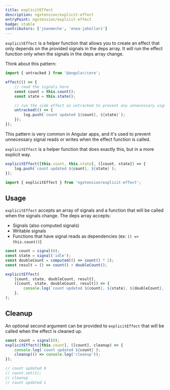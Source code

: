 ```yaml
---
title: explicitEffect
description: ngxtension/explicit-effect
entryPoint: ngxtension/explicit-effect
badge: stable
contributors: ['jeanmeche', 'enea-jahollari']
---
```


`explicitEffect` is a helper function that allows you to create an effect that only depends on the provided signals in the deps array.
It will run the effect function only when the signals in the deps array change.

Think about this pattern:

```ts
import { untracked } from '@angular/core';

effect(() => {
	// read the signals here
	const count = this.count();
	const state = this.state();

	// run the side effect as untracked to prevent any unnecessary signal reads or writes
	untracked(() => {
		log.push(`count updated ${count}, ${state}`);
	});
});
```

This pattern is very common in Angular apps, and it's used to prevent unnecessary signal reads or writes when the effect function is called.

`explicitEffect` is a helper function that does exactly this, but in a more explicit way.

```ts
explicitEffect([this.count, this.state], ([count, state]) => {
	log.push(`count updated ${count}, ${state}`);
});
```

```ts
import { explicitEffect } from 'ngxtension/explicit-effect';
```

## Usage

`explicitEffect` accepts an array of signals and a function that will be called when the signals change.
The deps array accepts:

- Signals (also computed signals)
- Writable signals
- Functions that have signal reads as dependencies (ex: `() => this.count()`)

```ts
const count = signal(0);
const state = signal('idle');
const doubleCount = computed(() => count() * 2);
const result = () => count() + doubleCount();

explicitEffect(
	[count, state, doubleCount, result],
	([count, state, doubleCount, result]) => {
		console.log(`count updated ${count}, ${state}, ${doubleCount}, ${result}`);
	},
);
```

## Cleanup

An optional second argument can be provided to `explicitEffect` that will be called when the effect is cleaned up.

```ts
const count = signal(0);
explicitEffect([this.count], ([count], cleanup) => {
	console.log(`count updated ${count}`);
	cleanup(() => console.log('cleanup'));
});

// count updated 0
// count.set(1);
// cleanup
// count updated 1
```
